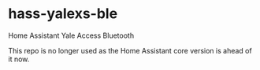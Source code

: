 # hass-yalexs-ble
Home Assistant Yale Access Bluetooth

This repo is no longer used as the Home Assistant core version is ahead of it now.
